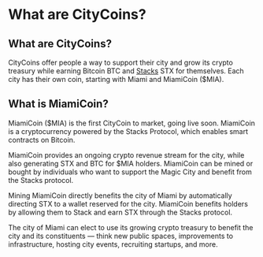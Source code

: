 # What are CityCoins?

## **What are CityCoins?**

CityCoins offer people a way to support their city and grow its crypto treasury while earning Bitcoin BTC and [Stacks](https://www.stacks.co/) STX for themselves. Each city has their own coin, starting with Miami and MiamiCoin \($MIA\).

## **What is MiamiCoin?**

MiamiCoin \($MIA\) is the first CityCoin to market, going live soon. MiamiCoin is a cryptocurrency powered by the Stacks Protocol, which enables smart contracts on Bitcoin.

MiamiCoin provides an ongoing crypto revenue stream for the city, while also generating STX and BTC for $MIA holders. MiamiCoin can be mined or bought by individuals who want to support the Magic City and benefit from the Stacks protocol.

Mining MiamiCoin directly benefits the city of Miami by automatically directing STX to a wallet reserved for the city. MiamiCoin benefits holders by allowing them to Stack and earn STX through the Stacks protocol.

The city of Miami can elect to use its growing crypto treasury to benefit the city and its constituents — think new public spaces, improvements to infrastructure, hosting city events, recruiting startups, and more.

